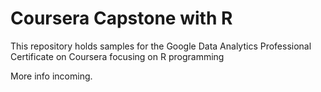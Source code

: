 # Coursera Capstone with R
This repository holds samples for the Google Data Analytics Professional Certificate on Coursera focusing on R programming

More info incoming.
